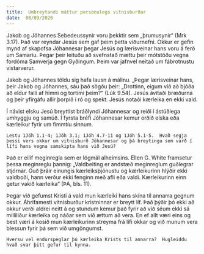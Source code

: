 ```yaml
---
title:  Umbreytandi máttur persónulegs vitnisburðar
date:  08/09/2020
---
```


Jakob og Jóhannes Sebedeussynir voru þekktir sem „þrumusynir“ (Mrk 3.17).  Það var reyndar Jesús sem gaf þeim þetta viðurnefni.  Okkur er gefin mynd af skapofsa Jóhannesar þegar Jesús og lærisveinar hans voru á ferð um Samaríu.  Þegar þeir leituðu að svefnstað mættu þeir mótstöðu vegna fordóma Samverja gegn Gyðingum.  Þeim var jafnvel neitað um fábrotnustu vistarverur.

Jakob og Jóhannes töldu sig hafa lausn á málinu.  „Þegar lærisveinar hans, þeir Jakob og Jóhannes, sáu það sögðu þeir: „Drottinn, eigum við að bjóða að eldur falli af himni og tortími þeim?“ (Lúk 9.54).  Jesús ávítaði bræðurna og þeir yfirgáfu allir þorpið í ró og spekt.  Jesús notaði kærleika en ekki vald.

Í návist elsku Jesú breyttist bráðlyndi Jóhannesar og reiði í ástúðlega umhyggju og samúð.  Í fyrsta bréfi Jóhannesar kemur orðið elska eða kærleikur fyrir um fimmtíu sinnum.

`Lestu 1Jóh 1.1-4; 1Jóh 3.1; 1Jóh 4.7-11 og 1Jóh 5.1-5.  Hvað segja þessi vers okkur um vitnisburð Jóhannesar og þá breytingu sem varð í lífi hans vegna samskipta hans við Jesú?`

Það er eilíf meginregla sem er lögmál alheimsins.  Ellen G. White framsetur þessa meginreglu þannig:  „Valdbeiting er andstæð meginreglum guðlegrar stjórnar.  Guð þráir einungis kærleiksþjónustu og kærleikurinn hlýðir ekki valdboði, hann verður ekki fenginn með afli eða valdi.  Kærleikurinn einn getur vakið kærleika“ (ÞA, bls. 11).

Þegar við gefumst Kristi á vald mun kærleiki hans skína til annarra gegnum okkur.  Áhrifamesti vitnisburður kristninnar er breytt líf.  Það þýðir þó ekki að okkur verði aldrei neitt á og stundum kemur það fyrir að við séum ekki sá milliliður kærleika og náðar sem við ættum að vera.  En ef allt væri eins og best væri á kosið mun kærleikurinn streyma frá lífi okkar og við munum vera blessun fyrir þá sem við umgöngumst.

`Hversu vel endurspeglar þú kærleika Krists til annarra?  Hugleiddu hvað svar þitt gefur til kynna.`